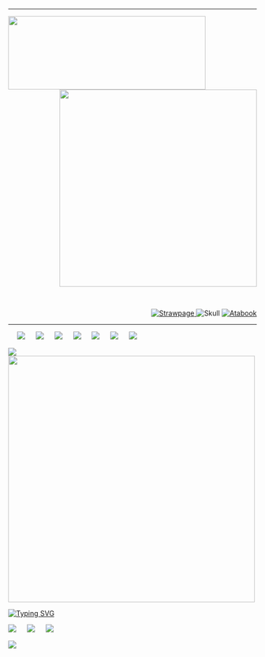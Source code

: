 <p>
  <hr>
<img src="https://file.garden/aGDXODTF9XysU3WW/image.png" align="left" height="149px" width="400px">

 
<p align="right"> <img src="https://file.garden/aGDXODTF9XysU3WW/kMyR.gif" width="400px">

&emsp;<br>

  *<p align="right">*
   <a href="https://2xpistolkind.straw.page/">![Strawpage](https://file.garden/aGDXODTF9XysU3WW/kMAe.gif) </a> 
    ![Skull](https://file.garden/aGDXODTF9XysU3WW/73163f79.png) <a href="https://golgothasterror.atabook.org/">![Atabook](https://picasion.com/gl/92/kMAd.gif) </a> 
<hr>
</p>
<p align="left">
  &emsp; <img src="https://file.garden/aGDXODTF9XysU3WW/d51.jpg"> &emsp; <img src="https://file.garden/aGDXODTF9XysU3WW/j13.png"> &emsp; <img src="https://file.garden/aGDXODTF9XysU3WW/i18.png"> &emsp;
    <img src="https://file.garden/aGDXODTF9XysU3WW/d64.gif"> &emsp; <img src="https://file.garden/aGDXODTF9XysU3WW/e9.gif"> &emsp; <img src="https://file.garden/aGDXODTF9XysU3WW/g11.gif"> &emsp;
      <img src="https://file.garden/aGDXODTF9XysU3WW/daw7880-0eee2ec4-dc30-468e-82a1-23b112ae9f10.png"> &emsp; </p>

   
  <a href="https://github.com/kittinan/spotify-github-profile">
    <img src="https://spotify-github-profile.kittinanx.com/api/view?uid=3gcqyhoepg2y33ilve5nvhm4f&cover_image=true&theme=default&show_offline=false&background_color=121212&interchange=false&bar_color=599e1b" align="left">


  <img src="https://file.garden/aGDXODTF9XysU3WW/6272921f7e0926b8362765eb59664679.jpg" align="center" width="500px">
    
  
  <p align="left"> <a href="https://git.io/typing-svg"><img src="https://readme-typing-svg.demolab.com?font=Fira+Code&pause=1000&color=1F9400&width=445&lines=No+pain%2C+no+gain." alt="Typing SVG" /></a> </p>

<p align="left">
 <img src="https://file.garden/aGDXODTF9XysU3WW/y23.gif"> &emsp; <img src="https://file.garden/aGDXODTF9XysU3WW/x28.gif"> &emsp; <img src="https://file.garden/aGDXODTF9XysU3WW/dvdcrazy.gif"> </p>

<p align="left">
 <img src="https://file.garden/aGDXODTF9XysU3WW/help.gif">
